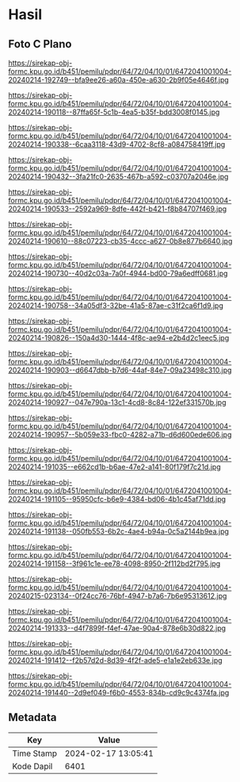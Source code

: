# Hasil

## Foto C Plano

https://sirekap-obj-formc.kpu.go.id/b451/pemilu/pdpr/64/72/04/10/01/6472041001004-20240214-192749--bfa9ee26-a60a-450e-a630-2b9f05e4646f.jpg

https://sirekap-obj-formc.kpu.go.id/b451/pemilu/pdpr/64/72/04/10/01/6472041001004-20240214-190118--87ffa65f-5c1b-4ea5-b35f-bdd3008f0145.jpg

https://sirekap-obj-formc.kpu.go.id/b451/pemilu/pdpr/64/72/04/10/01/6472041001004-20240214-190338--6caa3118-43d9-4702-8cf8-a084758419ff.jpg

https://sirekap-obj-formc.kpu.go.id/b451/pemilu/pdpr/64/72/04/10/01/6472041001004-20240214-190432--3fa21fc0-2635-467b-a592-c03707a2046e.jpg

https://sirekap-obj-formc.kpu.go.id/b451/pemilu/pdpr/64/72/04/10/01/6472041001004-20240214-190533--2592a969-8dfe-442f-b421-f8b84707f469.jpg

https://sirekap-obj-formc.kpu.go.id/b451/pemilu/pdpr/64/72/04/10/01/6472041001004-20240214-190610--88c07223-cb35-4ccc-a627-0b8e877b6640.jpg

https://sirekap-obj-formc.kpu.go.id/b451/pemilu/pdpr/64/72/04/10/01/6472041001004-20240214-190730--40d2c03a-7a0f-4944-bd00-79a6edff0681.jpg

https://sirekap-obj-formc.kpu.go.id/b451/pemilu/pdpr/64/72/04/10/01/6472041001004-20240214-190758--34a05df3-32be-41a5-87ae-c31f2ca6f1d9.jpg

https://sirekap-obj-formc.kpu.go.id/b451/pemilu/pdpr/64/72/04/10/01/6472041001004-20240214-190826--150a4d30-1444-4f8c-ae94-e2b4d2c1eec5.jpg

https://sirekap-obj-formc.kpu.go.id/b451/pemilu/pdpr/64/72/04/10/01/6472041001004-20240214-190903--d6647dbb-b7d6-44af-84e7-09a23498c310.jpg

https://sirekap-obj-formc.kpu.go.id/b451/pemilu/pdpr/64/72/04/10/01/6472041001004-20240214-190927--047e790a-13c1-4cd8-8c84-122ef331570b.jpg

https://sirekap-obj-formc.kpu.go.id/b451/pemilu/pdpr/64/72/04/10/01/6472041001004-20240214-190957--5b059e33-fbc0-4282-a71b-d6d600ede606.jpg

https://sirekap-obj-formc.kpu.go.id/b451/pemilu/pdpr/64/72/04/10/01/6472041001004-20240214-191035--e662cd1b-b6ae-47e2-a141-80f179f7c21d.jpg

https://sirekap-obj-formc.kpu.go.id/b451/pemilu/pdpr/64/72/04/10/01/6472041001004-20240214-191105--95950cfc-b6e9-4384-bd06-4b1c45af71dd.jpg

https://sirekap-obj-formc.kpu.go.id/b451/pemilu/pdpr/64/72/04/10/01/6472041001004-20240214-191138--050fb553-6b2c-4ae4-b94a-0c5a2144b9ea.jpg

https://sirekap-obj-formc.kpu.go.id/b451/pemilu/pdpr/64/72/04/10/01/6472041001004-20240214-191158--3f961c1e-ee78-4098-8950-2f112bd2f795.jpg

https://sirekap-obj-formc.kpu.go.id/b451/pemilu/pdpr/64/72/04/10/01/6472041001004-20240215-023134--0f24cc76-76bf-4947-b7a6-7b6e95313612.jpg

https://sirekap-obj-formc.kpu.go.id/b451/pemilu/pdpr/64/72/04/10/01/6472041001004-20240214-191333--d4f7899f-f4ef-47ae-90a4-878e6b30d822.jpg

https://sirekap-obj-formc.kpu.go.id/b451/pemilu/pdpr/64/72/04/10/01/6472041001004-20240214-191412--f2b57d2d-8d39-4f2f-ade5-e1a1e2eb633e.jpg

https://sirekap-obj-formc.kpu.go.id/b451/pemilu/pdpr/64/72/04/10/01/6472041001004-20240214-191440--2d9ef049-f6b0-4553-834b-cd9c9c4374fa.jpg


## Metadata

| Key        | Value               |
| ---------- | ------------------- |
| Time Stamp | 2024-02-17 13:05:41 |
| Kode Dapil | 6401                |



